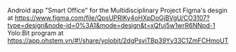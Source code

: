 Android app "Smart Office" for the Multidisciplinary Project
Figma's desgin at https://www.figma.com/file/QpsUPRlKy4oHXpDoGjBVgU/CO3107?type=design&node-id=0%3A1&mode=design&t=xQfuj5w1wrR6NNpd-1
Yolo:Bit program at https://app.ohstem.vn/#!/share/yolobit/2dgPsyiTBp39Yv33C1ZmFCHmoUT
